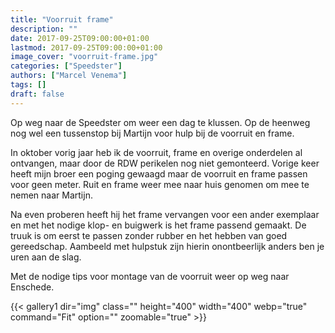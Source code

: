 ```yaml
---
title: "Voorruit frame"
description: ""
date: 2017-09-25T09:00:00+01:00
lastmod: 2017-09-25T09:00:00+01:00
image_cover: "voorruit-frame.jpg"
categories: ["Speedster"]
authors: ["Marcel Venema"] 
tags: []
draft: false
---
```


Op weg naar de Speedster om weer een dag te klussen. Op de heenweg nog wel een tussenstop bij Martijn voor hulp bij de voorruit en frame. 

In oktober vorig jaar heb ik de voorruit, frame en overige onderdelen al ontvangen, maar door de RDW perikelen nog niet gemonteerd. Vorige keer heeft mijn broer een poging gewaagd maar de voorruit en frame passen voor geen meter. Ruit en frame weer mee naar huis genomen om mee te nemen naar Martijn.

Na even proberen heeft hij het frame vervangen voor een ander exemplaar en met het nodige klop- en buigwerk is het frame passend gemaakt. De truuk is om eerst te passen zonder rubber en het hebben van goed gereedschap. Aambeeld met hulpstuk zijn hierin onontbeerlijk anders ben je uren aan de slag. 

Met de nodige tips voor montage van de voorruit weer op weg naar Enschede.

{{< gallery1 dir="img" class="" height="400" width="400" webp="true" command="Fit" option="" zoomable="true" >}}

&nbsp;
